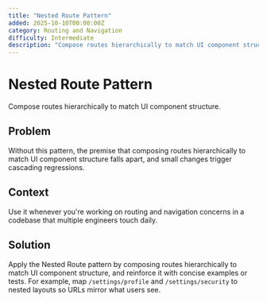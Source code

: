 ```yaml
---
title: "Nested Route Pattern"
added: 2025-10-10T00:00:00Z
category: Routing and Navigation
difficulty: Intermediate
description: "Compose routes hierarchically to match UI component structure."
---
```

# Nested Route Pattern

Compose routes hierarchically to match UI component structure.

## Problem

Without this pattern, the premise that composing routes hierarchically to match UI component structure falls apart, and small changes trigger cascading regressions.

## Context

Use it whenever you're working on routing and navigation concerns in a codebase that multiple engineers touch daily.

## Solution

Apply the Nested Route pattern by composing routes hierarchically to match UI component structure, and reinforce it with concise examples or tests. For example, map `/settings/profile` and `/settings/security` to nested layouts so URLs mirror what users see.
